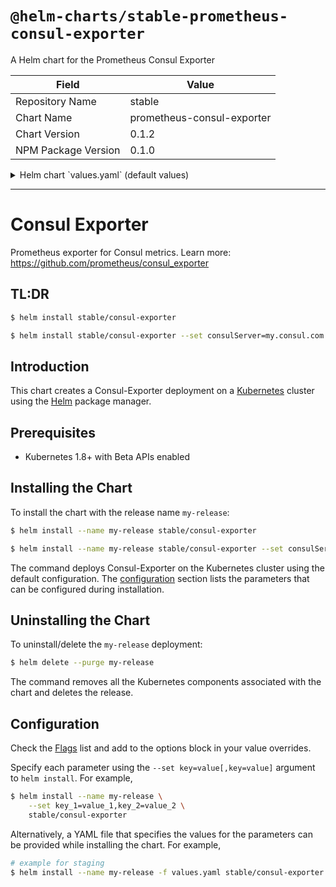 # `@helm-charts/stable-prometheus-consul-exporter`

A Helm chart for the Prometheus Consul Exporter

| Field               | Value                      |
| ------------------- | -------------------------- |
| Repository Name     | stable                     |
| Chart Name          | prometheus-consul-exporter |
| Chart Version       | 0.1.2                      |
| NPM Package Version | 0.1.0                      |

<details>

<summary>Helm chart `values.yaml` (default values)</summary>

```yaml
# Default values for consul-exporter.
# This is a YAML-formatted file.
# Declare variables to be passed into your templates.

replicaCount: 1

rbac:
  # Specifies whether RBAC resources should be created
  create: true
  pspEnabled: true
serviceAccount:
  # Specifies whether a ServiceAccount should be created
  create: true
  # The name of the ServiceAccount to use.
  # If not set and create is true, a name is generated using the fullname template
  name:

image:
  repository: prom/consul-exporter
  tag: v0.4.0
  pullPolicy: IfNotPresent

nameOverride: ''
fullnameOverride: ''

# Add your consul server details here
consulServer: host:port

# Flags - for a list visit https://github.com/prometheus/consul_exporter#flags
options: {}

service:
  type: ClusterIP
  port: 9107
  annotations: {}

ingress:
  enabled: false
  annotations:
    {}
    # kubernetes.io/ingress.class: nginx
    # kubernetes.io/tls-acme: "true"
  path: /
  hosts:
    - chart-example.local
  tls: []
  #  - secretName: chart-example-tls
  #    hosts:
  #      - chart-example.local

resources:
  {}
  # We usually recommend not to specify default resources and to leave this as a conscious
  # choice for the user. This also increases chances charts run on environments with little
  # resources, such as Minikube. If you do want to specify resources, uncomment the following
  # lines, adjust them as necessary, and remove the curly braces after 'resources:'.
  # limits:
  #  cpu: 100m
  #  memory: 128Mi
  # requests:
  #  cpu: 100m
  #  memory: 128Mi

nodeSelector: {}

tolerations: []

affinity: {}
```

</details>

---

# Consul Exporter

Prometheus exporter for Consul metrics.
Learn more: https://github.com/prometheus/consul_exporter

## TL:DR

```bash
$ helm install stable/consul-exporter
```

```bash
$ helm install stable/consul-exporter --set consulServer=my.consul.com:8500
```

## Introduction

This chart creates a Consul-Exporter deployment on a
[Kubernetes](http://kubernetes.io) cluster using the [Helm](https://helm.sh) package manager.

## Prerequisites

- Kubernetes 1.8+ with Beta APIs enabled

## Installing the Chart

To install the chart with the release name `my-release`:

```bash
$ helm install --name my-release stable/consul-exporter
```

```bash
$ helm install --name my-release stable/consul-exporter --set consulServer=my.consul.com --set consulPort=8500
```

The command deploys Consul-Exporter on the Kubernetes cluster using the
default configuration. The [configuration](#configuration) section lists the parameters that can be configured during installation.

## Uninstalling the Chart

To uninstall/delete the `my-release` deployment:

```bash
$ helm delete --purge my-release
```

The command removes all the Kubernetes components associated with the chart and deletes the release.

## Configuration

Check the [Flags](https://github.com/prometheus/consul_exporter#flags) list and add to the options block in your value overrides.

Specify each parameter using the `--set key=value[,key=value]` argument to
`helm install`. For example,

```bash
$ helm install --name my-release \
    --set key_1=value_1,key_2=value_2 \
    stable/consul-exporter
```

Alternatively, a YAML file that specifies the values for the parameters can be
provided while installing the chart. For example,

```bash
# example for staging
$ helm install --name my-release -f values.yaml stable/consul-exporter
```
